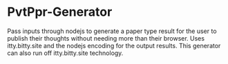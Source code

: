 # PvtPpr-Generator
Pass inputs through nodejs to generate a paper type result for the user to publish their thoughts without needing more than their browser. Uses itty.bitty.site and the nodejs encoding for the output results. This generator can also run off itty.bitty.site technology.
